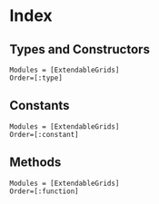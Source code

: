 # Index

## Types and Constructors
```@index
Modules = [ExtendableGrids]
Order=[:type]
```

## Constants

```@index
Modules = [ExtendableGrids]
Order=[:constant]
```

## Methods

```@index
Modules = [ExtendableGrids]
Order=[:function]
```
